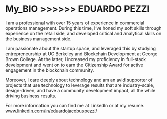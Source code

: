 # My_BIO >>>>>> EDUARDO PEZZI

I am a professional with over 15 years of experience in commercial operations management. During this time, I’ve honed my soft skills through experience on the retail side, and developed critical and analytical skills on the business management side. 

I am passionate about the startup space, and leveraged this by studying entrepreneurship at UC Berkeley and Blockchain Development at George Brown College. At the latter, I increased my proficiency in full-stack development and went on to earn the Citizenship Award for active engagement in the blockchain community. 

Moreover, I care deeply about technology and am an avid supporter of projects that use technology to leverage results that are industry-scale, design-driven, and have a community development impact, all the while driving business results.

For more information you can find me at LinkedIn or at my resume.
www.linkedin.com/in/eduardojacobuspezzi/

